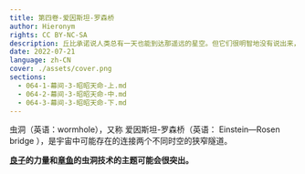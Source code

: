 ```yaml
---
title: 第四卷-爱因斯坦-罗森桥
author: Hieronym
rights: CC BY-NC-SA
description: 丘比承诺说人类总有一天也能到达那遥远的星空。但它们很明智地没有说出来，人类将会在那里遇到什么。
date: 2022-07-21
language: zh-CN
cover: ./assets/cover.png
sections:
  - 064-1-幕间-3-昭昭天命-上.md
  - 064-2-幕间-3-昭昭天命-中.md
  - 064-3-幕间-3-昭昭天命-下.md
---
```


虫洞（英语：wormhole），又称 爱因斯坦-罗森桥（英语： Einstein—Rosen bridge ），是宇宙中可能存在的连接两个不同时空的狭窄隧道。

**[良子](https://tts.determinismsucks.net/wiki/Ryouko)的力量和[章鱼](https://tts.determinismsucks.net/wiki/Cephalopod)的虫洞技术的主题可能会很突出。**
